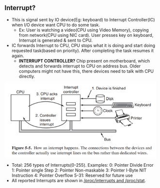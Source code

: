 ## Interrupt?
- This is signal sent by IO device(Eg: keyboard) to Interrupt Controller(IC) when I/O device want CPU to do some task. 
  - Ex: User is watching a video(CPU using Video Memory), copying from network(CPU using NIC card). User presses key on keyboard, Interrupt is generated & sent to CPU.
- IC forwards Interrupt to CPU, CPU stops what it is doing and start doing requested task(based on priority). After completing the task resumes it again.
  - **INTERRUPT CONTROLLER?** Chip present on motherboard, which detects and forwards interrupt to CPU on address bus. Older computers might not have this, there devices need to talk with CPU directly.

<img src="./interrupt.PNG" width=500 />

- Total: 256 types of Interrupts(0-255). Examples: 0: Pointer Divide Error    1: Pointer single Step    2: Pointer Non-maskable    3: Pointer I-Byte NIT Instruction    4: Pointer Overflow    5-31: Reserved for future use
- All reported Interrupts are shown in [/proc/interrupts and /proc/stat](Interrupts_Information.md).
